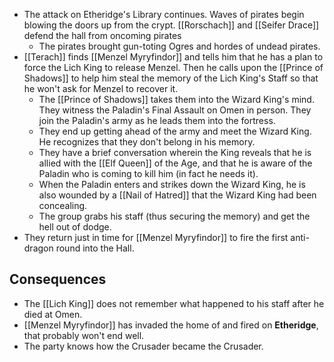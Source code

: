 - The attack on Etheridge's Library continues.  Waves of pirates begin blowing the doors up from the crypt.  [[Rorschach]] and [[Seifer Drace]] defend the hall from oncoming pirates
	- The pirates brought gun-toting Ogres and hordes of undead pirates.
- [[Terach]] finds [[Menzel Myryfindor]] and tells him that he has a plan to force the Lich King to release Menzel.  Then he calls upon the [[Prince of Shadows]] to help him steal the memory of the Lich King's Staff so that he won't ask for Menzel to recover it.
	- The [[Prince of Shadows]] takes them into the Wizard King's mind.  They witness the Paladin's Final Assault on Omen in person.  They join the Paladin's army as he leads them into the fortress.
	- They end up getting ahead of the army and meet the Wizard King.  He recognizes that they don't belong in his memory.
	- They have a brief conversation wherein the King reveals that he is allied with the [[Elf Queen]] of the Age, and that he is aware of the Paladin who is coming to kill him (in fact he needs it).
	- When the Paladin enters and strikes down the Wizard King, he is also wounded by a [[Nail of Hatred]] that the Wizard King had been concealing.
	- The group grabs his staff (thus securing the memory) and get the hell out of dodge.
- They return just in time for [[Menzel Myryfindor]] to fire the first anti-dragon round into the Hall.

## Consequences
- The [[Lich King]] does not remember what happened to his staff after he died at Omen.
- [[Menzel Myryfindor]] has invaded the home of and fired on **Etheridge**, that probably won't end well.
- The party knows how the Crusader became the Crusader.